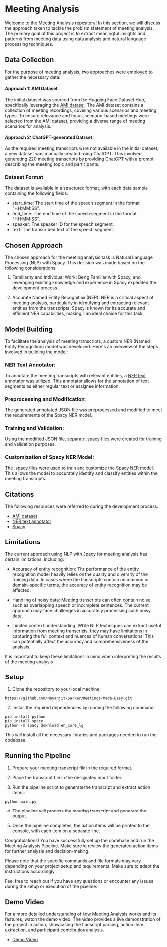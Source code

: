 # Meeting Analysis

Welcome to the Meeting Analysis repository! In this section, we will discuss the approach taken to tackle the problem statement of meeting analysis. The primary goal of this project is to extract meaningful insights and patterns from meeting data using data analysis and natural language processing techniques.

## Data Collection
For the purpose of meeting analysis, two approaches were employed to gather the necessary data:

#### Approach 1: AMI Dataset
The initial dataset was sourced from the Hugging Face Dataset Hub, specifically leveraging the  [AMI dataset](https://groups.inf.ed.ac.uk/ami/corpus/). The AMI dataset contains a collection of meeting recordings, covering various scenarios and meeting types. To ensure relevance and focus, scenario-based meetings were selected from the AMI dataset, providing a diverse range of meeting scenarios for analysis.

#### Approach 2: ChatGPT-generated Dataset
As the required meeting transcripts were not available in the initial dataset, a new dataset was manually created using ChatGPT. This involved generating 220 meeting transcripts by providing ChatGPT with a prompt describing the meeting topic and participants.

### Dataset Format
The dataset is available in a structured format, with each data sample containing the following fields:

- start_time: The start time of the speech segment in the format "HH:MM:SS".
- end_time: The end time of the speech segment in the format "HH:MM:SS".
- speaker: The speaker ID for the speech segment.
- text: The transcribed text of the speech segment.

## Chosen Approach
The chosen approach for the meeting analysis task is Natural Language Processing (NLP) with Spacy. This decision was made based on the following considerations:

1. Familiarity and Individual Work: Being Familiar with Spacy, and leveraging existing knowledge and experience in Spacy expedited the development process.

2. Accurate Named Entity Recognition (NER): NER is a critical aspect of meeting analysis, particularly in identifying and extracting relevant entities from the transcripts. Spacy is known for its accurate and efficient NER capabilities, making it an ideal choice for this task.



## Model Building

To facilitate the analysis of meeting transcripts, a custom NER (Named Entity Recognition) model was developed. Here's an overview of the steps involved in building the model:

### NER Text Annotator: 
To annotate the meeting transcripts with relevant entities, a [NER text annotator](https://tecoholic.github.io/ner-annotator/) was utilized. This annotator allows for the annotation of text segments as either regular text or assignee information.

### Preprocessing and Modification: 
The generated annotated JSON file was preprocessed and modified to meet the requirements of the Spacy NER model.

### Training and Validation: 
Using the modified JSON file, separate .spacy files were created for training and validation purposes.

### Customization of Spacy NER Model: 
The .spacy files were used to train and customize the Spacy NER model. This allows the model to accurately identify and classify entities within the meeting transcripts.

## Citations
The following resources were referred to during the development process:

- [AMI dataset](https://groups.inf.ed.ac.uk/ami/corpus/)
- [NER text annotator](https://tecoholic.github.io/ner-annotator/)
- [Spacy](https://spacy.io/usage/training)

  
## Limitations
The current approach using NLP with Spacy for meeting analysis has certain limitations, including:

- Accuracy of entity recognition: The performance of the entity recognition model heavily relies on the quality and diversity of the training data. In cases where the transcripts contain uncommon or domain-specific terms, the accuracy of entity recognition may be affected.

- Handling of noisy data: Meeting transcripts can often contain noise, such as overlapping speech or incomplete sentences. The current approach may face challenges in accurately processing such noisy data.

- Limited context understanding: While NLP techniques can extract useful information from meeting transcripts, they may have limitations in capturing the full context and nuances of human conversations. This can potentially affect the accuracy and comprehensiveness of the analysis.

It is important to keep these limitations in mind when interpreting the results of the meeting analysis

## Setup
1. Clone the repository to your local machine:
  ```
 https://github.com/Nayanjit-Sarkar/Meetings-Made-Easy.git
  ```

2. Install the required dependencies by running the following command:
```
pip install python
pip install spacy
python -m spacy download en_core_lg
```
This will install all the necessary libraries and packages needed to run the codebase.

## Running the Pipeline

1. Prepare your meeting transcript file in the required format.

2. Place the transcript file in the designated input folder.

3. Run the pipeline script to generate the transcript and extract action items:
```
python main.py
```
4. The pipeline will process the meeting transcript and generate the output.

5. Once the pipeline completes, the action items will be printed to the console, with each item on a separate line.

Congratulations! You have successfully set up the codebase and run the Meeting Analysis Pipeline. Make sure to review the generated action items for further analysis and decision-making.

Please note that the specific commands and file formats may vary depending on your project setup and requirements. Make sure to adapt the instructions accordingly.

Feel free to reach out if you have any questions or encounter any issues during the setup or execution of the pipeline.

## Demo Video

For a more detailed understanding of how Meeting Analysis works and its features, watch the demo video. The video provides a live demonstration of the project in action, showcasing the transcript parsing, action item extraction, and participant contribution analysis.

- [Demo Video](https://drive.google.com/file/d/1JmxqQ6cmB8XQrBYKzANbF9vSGEa9b_Cv/view?usp=sharing)
